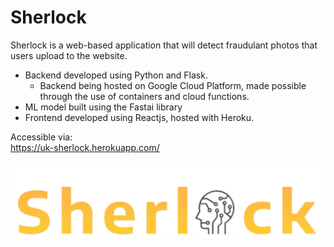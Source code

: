 # Sherlock

Sherlock is a web-based application that will detect fraudulant photos that users upload to the website.

- Backend developed using Python and Flask. 
  * Backend being hosted on Google Cloud Platform, made possible through the use of containers and cloud functions.
- ML model built using the Fastai library
- Frontend developed using Reactjs, hosted with Heroku.

Accessible via:
<br />
https://uk-sherlock.herokuapp.com/

![Sherlock's Logo](https://github.com/Tiago4k/Sherlock/blob/master/frontend/src/assets/Sherlock_logo.svg)
